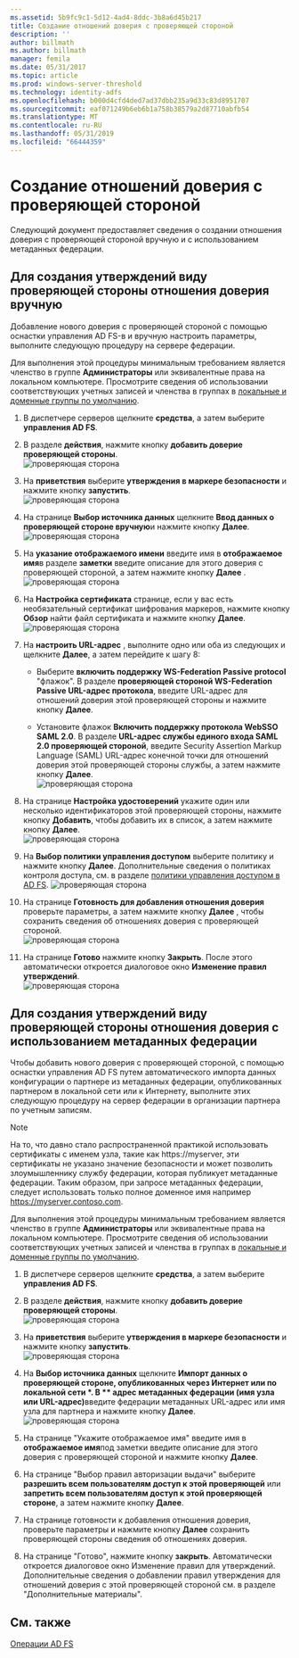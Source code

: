 ```yaml
---
ms.assetid: 5b9fc9c1-5d12-4ad4-8ddc-3b8a6d45b217
title: Создание отношений доверия с проверяющей стороной
description: ''
author: billmath
ms.author: billmath
manager: femila
ms.date: 05/31/2017
ms.topic: article
ms.prod: windows-server-threshold
ms.technology: identity-adfs
ms.openlocfilehash: b000d4cfd4ded7ad37dbb235a9d33c83d8951707
ms.sourcegitcommit: eaf071249b6eb6b1a758b38579a2d87710abfb54
ms.translationtype: MT
ms.contentlocale: ru-RU
ms.lasthandoff: 05/31/2019
ms.locfileid: "66444359"
---
```

# <a name="create-a-relying-party-trust"></a>Создание отношений доверия с проверяющей стороной


Следующий документ предоставляет сведения о создании отношения доверия с проверяющей стороной вручную и с использованием метаданных федерации.
  
## <a name="to-create-a-claims-aware-relying-party-trust-manually"></a>Для создания утверждений виду проверяющей стороны отношения доверия вручную 

Добавление нового доверия с проверяющей стороной с помощью оснастки управления AD FS\-в и вручную настроить параметры, выполните следующую процедуру на сервере федерации.  

Для выполнения этой процедуры минимальным требованием является членство в группе **Администраторы** или эквивалентные права на локальном компьютере.  Просмотрите сведения об использовании соответствующих учетных записей и членства в группах в [локальные и доменные группы по умолчанию](https://go.microsoft.com/fwlink/?LinkId=83477).
  
1. В диспетчере серверов щелкните **средства**, а затем выберите **управления AD FS**.  
  
2.  В разделе **действия**, нажмите кнопку **добавить доверие проверяющей стороны**.  
![проверяющая сторона](media/Create-a-Relying-Party-Trust/addtrust1.PNG)   

3.  На **приветствия** выберите **утверждения в маркере безопасности** и нажмите кнопку **запустить**.  
![проверяющая сторона](media/Create-a-Relying-Party-Trust/addtrust2.PNG) 
  
4.  На странице **Выбор источника данных** щелкните **Ввод данных о проверяющей стороне вручную**и нажмите кнопку **Далее**.  
![проверяющая сторона](media/Create-a-Relying-Party-Trust/addtrust3.PNG) 
  
5.  На **указание отображаемого имени** введите имя в **отображаемое имя**в разделе **заметки** введите описание для этого доверия с проверяющей стороной, а затем нажмите кнопку **Далее** .  
![проверяющая сторона](media/Create-a-Relying-Party-Trust/addtrust4.PNG) 

6. На **Настройка сертификата** странице, если у вас есть необязательный сертификат шифрования маркеров, нажмите кнопку **Обзор** найти файл сертификата и нажмите кнопку **Далее**.  
![проверяющая сторона](media/Create-a-Relying-Party-Trust/addtrust5.PNG) 

7.  На **настроить URL-адрес** , выполните одно или оба из следующих и щелкните **Далее**, а затем перейдите к шагу 8:  
  
    -   Выберите **включить поддержку WS\-Federation Passive protocol** "флажок". В разделе **проверяющей стороной WS\-Federation Passive URL-адрес протокола**, введите URL-адрес для отношений доверия этой проверяющей стороны и нажмите кнопку **Далее**.  
  
    -   Установите флажок **Включить поддержку протокола WebSSO SAML 2.0**. В разделе **URL-адрес службы единого входа SAML 2.0 проверяющей стороной**, введите Security Assertion Markup Language \(SAML\) URL-адрес конечной точки для отношений доверия этой проверяющей стороны службы, а затем нажмите кнопку **Далее**.  
![проверяющая сторона](media/Create-a-Relying-Party-Trust/addtrust6.PNG)   

8. На странице **Настройка удостоверений** укажите один или несколько идентификаторов этой проверяющей стороны, нажмите кнопку **Добавить**, чтобы добавить их в список, а затем нажмите кнопку **Далее**.  
![проверяющая сторона](media/Create-a-Relying-Party-Trust/addtrust8.PNG)
  
9.  На **Выбор политики управления доступом** выберите политику и нажмите кнопку **Далее**.  Дополнительные сведения о политиках контроля доступа, см. в разделе [политики управления доступом в AD FS](Access-Control-Policies-in-AD-FS.md). 
![проверяющая сторона](media/Create-a-Relying-Party-Trust/addtrust9.PNG)

10. На странице **Готовность для добавления отношения доверия** проверьте параметры, а затем нажмите кнопку **Далее** , чтобы сохранить сведения об отношениях доверия с проверяющей стороной.  
   ![проверяющая сторона](media/Create-a-Relying-Party-Trust/addtrust10.PNG) 
11. На странице **Готово** нажмите кнопку **Закрыть**. После этого автоматически откроется диалоговое окно **Изменение правил утверждений**.  
![проверяющая сторона](media/Create-a-Relying-Party-Trust/addtrust11.PNG) 

## <a name="to-create-a-claims-aware-relying-party-trust-using-federation-metadata"></a>Для создания утверждений виду проверяющей стороны отношения доверия с использованием метаданных федерации

Чтобы добавить нового доверия с проверяющей стороной, с помощью оснастки управления AD FS путем автоматического импорта данных конфигурации о партнере из метаданных федерации, опубликованных партнером в локальной сети или к Интернету, выполните этих следующую процедуру на сервер федерации в организации партнера по учетным записям.

>[!NOTE]
>На то, что давно стало распространенной практикой использовать сертификаты с именем узла, такие как https://myserver, эти сертификаты не указано значение безопасности и может позволить злоумышленнику службу федерации, которая публикует метаданные федерации. Таким образом, при запросе метаданных федерации, следует использовать только полное доменное имя например https://myserver.contoso.com.

Для выполнения этой процедуры минимальным требованием является членство в группе **Администраторы** или эквивалентные права на локальном компьютере.  Просмотрите сведения об использовании соответствующих учетных записей и членства в группах в [локальные и доменные группы по умолчанию](https://go.microsoft.com/fwlink/?LinkId=83477).


1. В диспетчере серверов щелкните **средства**, а затем выберите **управления AD FS**.  
  
2. В разделе **действия**, нажмите кнопку **добавить доверие проверяющей стороны**.  
   ![проверяющая сторона](media/Create-a-Relying-Party-Trust/addtrust1.PNG)   

3. На **приветствия** выберите **утверждения в маркере безопасности** и нажмите кнопку **запустить**.  
   ![проверяющая сторона](media/Create-a-Relying-Party-Trust/addtrust2.PNG) 
  
4. На **Выбор источника данных** щелкните <strong>Импорт данных о проверяющей стороне, опубликованных через Интернет или по локальной сети *. В ** адрес метаданных федерации (имя узла или URL-адрес)</strong>введите федерации метаданных URL-адрес или имя узла для партнера и нажмите кнопку **Далее**.  
   ![проверяющая сторона](media/Create-a-Relying-Party-Trust/addtrust12.PNG) 

5. На странице "Укажите отображаемое имя" введите имя в **отображаемое имя**под заметки введите описание для этого доверия с проверяющей стороной и нажмите кнопку **Далее**.

6. На странице "Выбор правил авторизации выдачи" выберите **разрешить всем пользователям доступ к этой проверяющей** или **запретить всем пользователям доступ к этой проверяющей стороне**, а затем нажмите кнопку **Далее**.

7. На странице готовности к добавления отношения доверия, проверьте параметры и нажмите кнопку **Далее** сохранить проверяющей стороны сведения об отношениях доверия.

8. На странице "Готово", нажмите кнопку **закрыть**. Автоматически откроется диалоговое окно Изменение правил для утверждений. Дополнительные сведения о добавлении правил утверждения для отношений доверия с этой проверяющей стороной см. в разделе "Дополнительные материалы".




## <a name="see-also"></a>См. также  
[Операции AD FS](../../ad-fs/AD-FS-2016-Operations.md) 
